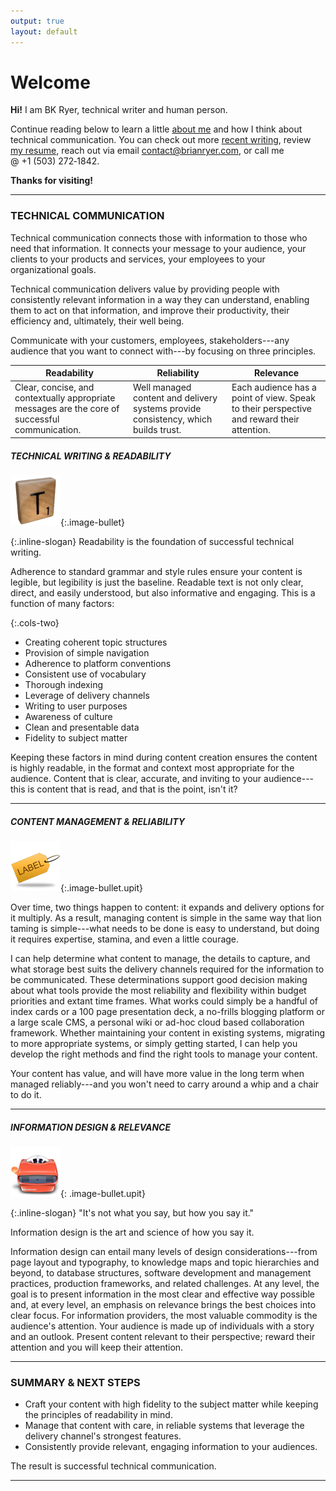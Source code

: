 ```yaml
---
output: true
layout: default
---
```


# Welcome

**Hi!** I am BK Ryer, technical writer and human person.

Continue reading below to learn a little [about me](pages/about.html) and how I think about technical communication. You can check out more [recent writing](blog.html), review [my resume](pages/resume/resume.html), reach out via email [contact@brianryer.com](mailto:contact@brianryer.com), or call me @ +1 (503) 272‑1842.

**Thanks for visiting!**

------------------------------------------------------------------------

### TECHNICAL COMMUNICATION

Technical communication connects those with information to those who need that information. It connects your message to your audience, your clients to your products and services, your employees to your organizational goals.

Technical communication delivers value by providing people with consistently relevant information in a way they can understand, enabling them to act on that information, and improve their productivity, their efficiency and, ultimately, their well being.

Communicate with your customers, employees, stakeholders---any audience that you want to connect with---by focusing on three principles.

| Readability                                                                                     | Reliability                                                                        | Relevance                                                                                 |
|-------------------------------------------------------------------------------------------------|------------------------------------------------------------------------------------|-------------------------------------------------------------------------------------------|
| Clear, concise, and contextually appropriate messages are the core of successful communication. | Well managed content and delivery systems provide consistency, which builds trust. | Each audience has a point of view. Speak to their perspective and reward their attention. |

##### TECHNICAL WRITING & READABILITY

![Letter Tile](assets/img/ib_scrabble_t.png "Letter Tile"){:.image-bullet}

{:.inline-slogan}
Readability is the foundation of successful technical writing.

Adherence to standard grammar and style rules ensure your content is legible, but legibility is just the baseline. Readable text is not only clear, direct, and easily understood, but also informative and engaging. This is a function of many factors:

{:.cols-two}
 - Creating coherent topic structures
 - Provision of simple navigation
 - Adherence to platform conventions
 - Consistent use of vocabulary
 - Thorough indexing
 - Leverage of delivery channels
 - Writing to user purposes
 - Awareness of culture
 - Clean and presentable data
 - Fidelity to subject matter

Keeping these factors in mind during content creation ensures the content is highly readable, in the format and context most appropriate for the audience. Content that is clear, accurate, and inviting to your audience---this is content that is read, and that is the point, isn't it?

------------------------------------------------------------------------

##### CONTENT MANAGEMENT & RELIABILITY

![Label Tag](assets/img/ib_label_tag.png "Label Tag"){:.image-bullet.upit}

Over time, two things happen to content: it expands and delivery options for it multiply. As a result, managing content is simple in the same way that lion taming is simple---what needs to be done is easy to understand, but doing it requires expertise, stamina, and even a little courage.

I can help determine what content to manage, the details to capture, and what storage best suits the delivery channels required for the information to be communicated. These determinations support good decision making about what tools provide the most reliability and flexibility within budget priorities and extant time frames. What works could simply be a handful of index cards or a 100 page presentation deck, a no-frills blogging platform or a large scale CMS, a personal wiki or ad-hoc cloud based collaboration framework. Whether maintaining your content in existing systems, migrating to more appropriate systems, or simply getting started, I can help you develop the right methods and find the right tools to manage your content.

Your content has value, and will have more value in the long term when managed reliably---and you won't need to carry around a whip and a chair to do it.

------------------------------------------------------------------------

##### INFORMATION DESIGN & RELEVANCE

![View Master](assets/img/ib_view_master.png "Label Tag"){: .image-bullet.upit}

 {:.inline-slogan}
 "It's not what you say, but how you say it."

Information design is the art and science of how you say it.

Information design can entail many levels of design considerations---from page layout and typography, to knowledge maps and topic hierarchies and beyond, to database structures, software development and management practices, production frameworks, and related challenges. At any level, the goal is to present information in the most clear and effective way possible and, at every level, an emphasis on relevance brings the best choices into clear focus. For information providers, the most valuable commodity is the audience's attention. Your audience is made up of individuals with a story and an outlook. Present content relevant to their perspective; reward their attention and you will keep their attention.

------------------------------------------------------------------------

### SUMMARY & NEXT STEPS

-   Craft your content with high fidelity to the subject matter while keeping the principles of readability in mind.
-   Manage that content with care, in reliable systems that leverage the delivery channel's strongest features.
-   Consistently provide relevant, engaging information to your audiences.

The result is successful technical communication.

------------------------------------------------------------------------
